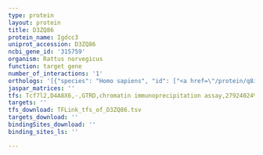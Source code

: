 ```yaml
---
type: protein
layout: protein
title: D3ZQ86
protein_name: Igdcc3
uniprot_accession: D3ZQ86
ncbi_gene_id: '315759'
organism: Rattus norvegicus
function: target gene
number_of_interactions: '1'
orthologs: '[{"species": "Homo sapiens", "id": ["<a href=\"/protein/q8ivu1\">Q8IVU1</a>"]}, {"species": "Danio rerio", "id": ["<a href=\"/protein/f1rad6\">F1RAD6</a>"]}, {"species": "Mus musculus", "id": ["<a href=\"/protein/q8bqc3\">Q8BQC3</a>"]}, {"species": "Drosophila melanogaster", "id": ["<a href=\"/protein/q9vm64\">Q9VM64</a>"]}]'
jaspar_matrices: ''
tfs: Tcf7l2,D4A8X6,-,GTRD,chromatin immunoprecipitation assay,27924024%5Buid%5D,No
targets: ''
tfs_download: TFLink_tfs_of_D3ZQ86.tsv
targets_download: ''
bindingSites_download: ''
binding_sites_ls: ''

---
```

